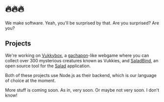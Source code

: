 # 🔥🔥🔥
We make software. Yeah, you'll be surprised by that. Are you surprised? Are you?

## Projects
We're working on [Vukkybox](https://vukkybox.com), a [gachapon](https://en.wikipedia.org/wiki/Gashapon)-like webgame where you can collect over 300 mysterious creatures known as Vukkies, and [SaladBind](https://github.com/vukkyltd/saladbind), an open source tool for the [Salad](https://salad.com) application.

Both of these projects use Node.js as their backend, which is our language of choice at the moment.

More stuff is coming soon. As in, very soon. Or maybe not very soon. I don't know!
